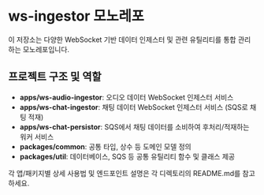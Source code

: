 # ws-ingestor 모노레포

이 저장소는 다양한 WebSocket 기반 데이터 인제스터 및 관련 유틸리티를 통합 관리하는 모노레포입니다.

## 프로젝트 구조 및 역할

- **apps/ws-audio-ingestor**: 오디오 데이터 WebSocket 인제스터 서비스
- **apps/ws-chat-ingestor**: 채팅 데이터 WebSocket 인제스터 서비스 (SQS로 채팅 적재)
- **apps/ws-chat-persistor**: SQS에서 채팅 데이터를 소비하여 후처리/적재하는 워커 서비스
- **packages/common**: 공통 타입, 상수 등 도메인 모델 정의
- **packages/util**: 데이터베이스, SQS 등 공통 유틸리티 함수 및 클래스 제공

각 앱/패키지별 상세 사용법 및 엔드포인트 설명은 각 디렉토리의 README.md를 참고하세요.
